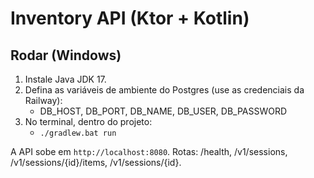 
# Inventory API (Ktor + Kotlin)

## Rodar (Windows)
1) Instale Java JDK 17.
2) Defina as variáveis de ambiente do Postgres (use as credenciais da Railway):
   - DB_HOST, DB_PORT, DB_NAME, DB_USER, DB_PASSWORD
3) No terminal, dentro do projeto:
   - `./gradlew.bat run`

A API sobe em `http://localhost:8080`.
Rotas: /health, /v1/sessions, /v1/sessions/{id}/items, /v1/sessions/{id}.
